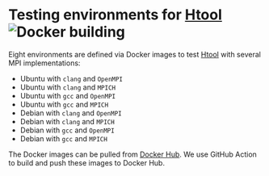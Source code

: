 # Testing environments for [Htool](https://github.com/PierreMarchand20/htool) ![Docker building](https://github.com/htool-ddm/htool_testing_environments/workflows/Building%20Docker%20images/badge.svg)

Eight environments are defined via Docker images to test [Htool](https://github.com/PierreMarchand20/htool) with several MPI implementations:

- Ubuntu with `clang` and `OpenMPI`
- Ubuntu with `clang` and `MPICH`
- Ubuntu with `gcc` and `OpenMPI`
- Ubuntu with `gcc` and `MPICH`
- Debian with `clang` and `OpenMPI`
- Debian with `clang` and `MPICH`
- Debian with `gcc` and `OpenMPI`
- Debian with `gcc` and `MPICH`

The Docker images can be pulled from [Docker Hub](https://hub.docker.com/r/pierremarchand/htool_testing_environments). We use GitHub Action to build and push these images to Docker Hub.
